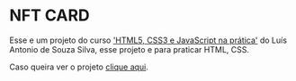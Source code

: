 <h1>NFT CARD</h1>
<p>Esse e um projeto do curso <a href='https://www.udemy.com/course/html5-css3-e-javascript-na-pratica/'>'HTML5, CSS3 e JavaScript na prática'</a> 
do Luís Antonio de Souza Silva, esse projeto e para praticar HTML, CSS.</p>

<p>Caso queira ver o projeto <a href='https://maycaao.github.io/NFTCARD-Desafio/'>clique aqui</a>.</p>

